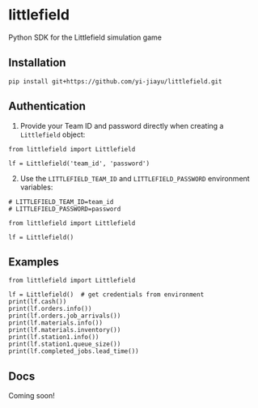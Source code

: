 # littlefield
Python SDK for the Littlefield simulation game

## Installation
```pip install git+https://github.com/yi-jiayu/littlefield.git```

## Authentication
1. Provide your Team ID and password directly when creating a `Littlefield` object:
```
from littlefield import Littlefield

lf = Littlefield('team_id', 'password')
```
2. Use the `LITTLEFIELD_TEAM_ID` and `LITTLEFIELD_PASSWORD` environment variables:
```
# LITTLEFIELD_TEAM_ID=team_id
# LITTLEFIELD_PASSWORD=password

from littlefield import Littlefield

lf = Littlefield()
```

## Examples
```
from littlefield import Littlefield

lf = Littlefield()  # get credentials from environment
print(lf.cash())
print(lf.orders.info())
print(lf.orders.job_arrivals())
print(lf.materials.info())
print(lf.materials.inventory())
print(lf.station1.info())
print(lf.station1.queue_size())
print(lf.completed_jobs.lead_time())
```

## Docs
Coming soon!
